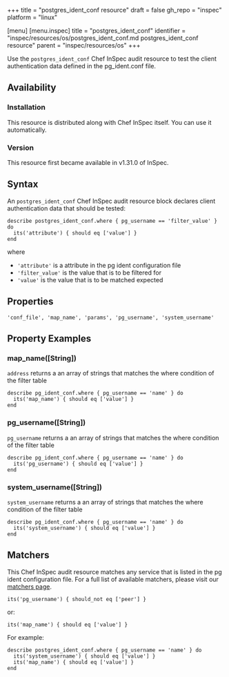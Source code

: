 +++
title = "postgres_ident_conf resource"
draft = false
gh_repo = "inspec"
platform = "linux"

[menu]
  [menu.inspec]
    title = "postgres_ident_conf"
    identifier = "inspec/resources/os/postgres_ident_conf.md postgres_ident_conf resource"
    parent = "inspec/resources/os"
+++

Use the `postgres_ident_conf` Chef InSpec audit resource to test the client authentication data defined in the pg_ident.conf file.

## Availability

### Installation

This resource is distributed along with Chef InSpec itself. You can use it automatically.

### Version

This resource first became available in v1.31.0 of InSpec.

## Syntax

An `postgres_ident_conf` Chef InSpec audit resource block declares client authentication data that should be tested:

    describe postgres_ident_conf.where { pg_username == 'filter_value' } do
      its('attribute') { should eq ['value'] }
    end

where

- `'attribute'` is a attribute in the pg ident configuration file
- `'filter_value'` is the value that is to be filtered for
- `'value'` is the value that is to be matched expected

## Properties

    'conf_file', 'map_name', 'params', 'pg_username', 'system_username'

## Property Examples

### map_name([String])

`address` returns a an array of strings that matches the where condition of the filter table

    describe pg_ident_conf.where { pg_username == 'name' } do
      its('map_name') { should eq ['value'] }
    end

### pg_username([String])

`pg_username` returns a an array of strings that matches the where condition of the filter table

    describe pg_ident_conf.where { pg_username == 'name' } do
      its('pg_username') { should eq ['value'] }
    end

### system_username([String])

`system_username` returns a an array of strings that matches the where condition of the filter table

    describe pg_ident_conf.where { pg_username == 'name' } do
      its('system_username') { should eq ['value'] }
    end

## Matchers

This Chef InSpec audit resource matches any service that is listed in the pg ident configuration file. For a full list of available matchers, please visit our [matchers page](/inspec/matchers/).

    its('pg_username') { should_not eq ['peer'] }

or:

    its('map_name') { should eq ['value'] }

For example:

    describe postgres_ident_conf.where { pg_username == 'name' } do
      its('system_username') { should eq ['value'] }
      its('map_name') { should eq ['value'] }
    end
